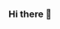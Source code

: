 ### Hi there 👋

<!--
**BEASMERARAABWASDA/beasmeraraabwasda** is a ✨ _special_ ✨ repository because its `README.md` (this file) appears on your GitHub profile.

Here are some ideas to get you started:

- 🔭 I’m currently working on blog posting website
- ⚡ Help: Can someone help me for free
-->
